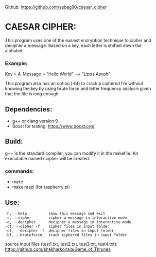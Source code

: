 Github: https://github.com/sebag90/caesar_cipher

# CAESAR CIPHER:
This program uses one of the easiest encryption technique to cipher and decipher a message.
Based on a key, each letter is shifted down the alphabet.

### Example:

Key = 4, Message = "Hello World" --> "Lipps Asvph"


This program also has an option (-bf) to crack a ciphered file without knowing the key by using 
brute force and letter frequency analysis given that the file is long enough.


## Dependencies:

- g++ or clang version 9
- Boost for testing: https://www.boost.org/

## Build:
g++ is the standard compiler, you can modify it in the makefile.
An executable named ccipher will be created. 

### commands: 

- make
- make raspi (for raspberry pi)

## Use:
	-h, --help	    	show this message and exit 
	-c, --cipher		cipher a message in interactive mode 
	-d, --decipher		decipher a message in interactive mode 
	-cf, --cipher -f	cipher files in input folder 
	-df, --decipher -f	decipher files in input folder 
	-bf, --bruteforce	crack ciphered files in input folder 



source input files (test1.txt, test2.txt, test3.txt, test4.txt):  
https://github.com/shekharkoirala/Game_of_Thrones